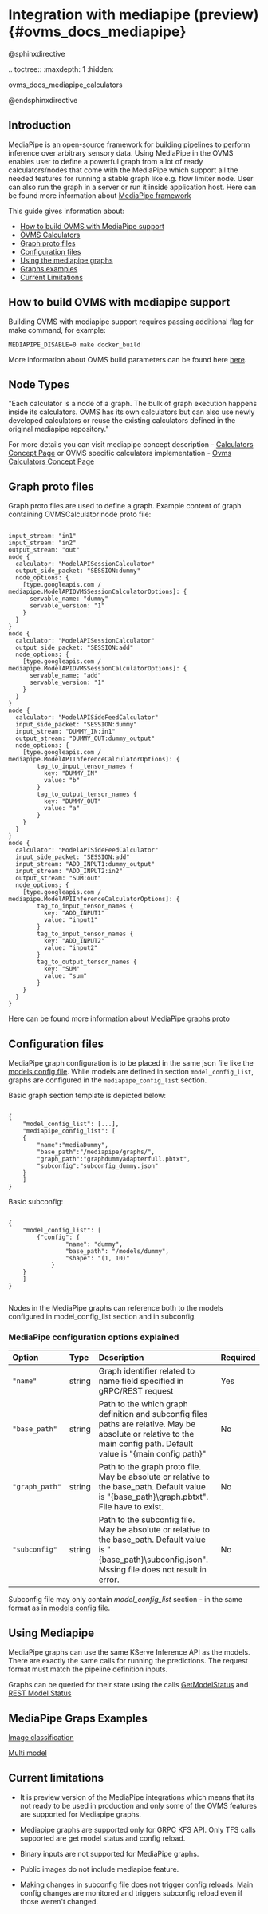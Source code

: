 # Integration with mediapipe (preview) {#ovms_docs_mediapipe}

@sphinxdirective

.. toctree::
   :maxdepth: 1
   :hidden:

   ovms_docs_mediapipe_calculators

@endsphinxdirective

## Introduction
MediaPipe is an open-source framework for building pipelines to perform inference over arbitrary sensory data. Using MediaPipe in the OVMS enables user to define a powerful graph from a lot of ready calculators/nodes that come with the MediaPipe which support all the needed features for running a stable graph like e.g. flow limiter node. User can also run the graph in a server or run it inside application host. Here can be found more information about [MediaPipe framework ](https://developers.google.com/mediapipe/framework/framework_concepts/overview)

This guide gives information about:

* <a href="#how-to-build">How to build OVMS with MediaPipe support</a>
* <a href="#ovms-calculators">OVMS Calculators</a>
* <a href="#graph-proto">Graph proto files</a>
* <a href="#configuration-files">Configuration files</a>
* <a href="#using-mediapipe">Using the mediapipe graphs</a>
* <a href="#graphs-examples">Graphs examples </a>
* <a href="#current-limitations">Current Limitations</a>

## How to build OVMS with mediapipe support <a name="how-to-build"></a>
Building OVMS with mediapipe support requires passing additional flag for make command, for example:

```
MEDIAPIPE_DISABLE=0 make docker_build
```

More information about OVMS build parameters can be found here [here](https://github.com/openvinotoolkit/model_server/blob/develop/docs/build_from_source.md).

## Node Types <a name="ovms-calculators"></a>

"Each calculator is a node of a graph. The bulk of graph execution happens inside its calculators. OVMS has its own calculators but can also use newly developed calculators or reuse the existing calculators defined in the original mediapipe repository."

For more details you can visit mediapipe concept description - [Calculators Concept Page](https://developers.google.com/mediapipe/framework/framework_concepts/calculators) or OVMS specific calculators implementation - [Ovms Calculators Concept Page](https://github.com/openvinotoolkit/model_server/blob/releases/2023/0/src/mediapipe_calculators/calculators.md)

## Graph proto files <a name="graph-proto"></a>

Graph proto files are used to define a graph. Example content of graph containing OVMSCalculator node proto file:

```

input_stream: "in1"
input_stream: "in2"
output_stream: "out"
node {
  calculator: "ModelAPISessionCalculator"
  output_side_packet: "SESSION:dummy"
  node_options: {
    [type.googleapis.com / mediapipe.ModelAPIOVMSSessionCalculatorOptions]: {
      servable_name: "dummy"
      servable_version: "1"
    }
  }
}
node {
  calculator: "ModelAPISessionCalculator"
  output_side_packet: "SESSION:add"
  node_options: {
    [type.googleapis.com / mediapipe.ModelAPIOVMSSessionCalculatorOptions]: {
      servable_name: "add"
      servable_version: "1"
    }
  }
}
node {
  calculator: "ModelAPISideFeedCalculator"
  input_side_packet: "SESSION:dummy"
  input_stream: "DUMMY_IN:in1"
  output_stream: "DUMMY_OUT:dummy_output"
  node_options: {
    [type.googleapis.com / mediapipe.ModelAPIInferenceCalculatorOptions]: {
        tag_to_input_tensor_names {
          key: "DUMMY_IN"
          value: "b"
        }
        tag_to_output_tensor_names {
          key: "DUMMY_OUT"
          value: "a"
        }
    }
  }
}
node {
  calculator: "ModelAPISideFeedCalculator"
  input_side_packet: "SESSION:add"
  input_stream: "ADD_INPUT1:dummy_output"
  input_stream: "ADD_INPUT2:in2"
  output_stream: "SUM:out"
  node_options: {
    [type.googleapis.com / mediapipe.ModelAPIInferenceCalculatorOptions]: {
        tag_to_input_tensor_names {
          key: "ADD_INPUT1"
          value: "input1"
        }
        tag_to_input_tensor_names {
          key: "ADD_INPUT2"
          value: "input2"
        }
        tag_to_output_tensor_names {
          key: "SUM"
          value: "sum"
        }
    }
  }
}

```


Here can be found more information about [MediaPipe graphs proto](https://developers.google.com/mediapipe/framework/framework_concepts/graphs)

## Configuration files <a name="configuration-files"></a>
MediaPipe graph configuration is to be placed in the same json file like the 
[models config file](starting_server.md).
While models are defined in section `model_config_list`, graphs are configured in
the `mediapipe_config_list` section. 

Basic graph section template is depicted below:

```

{
    "model_config_list": [...],
    "mediapipe_config_list": [
    {
        "name":"mediaDummy",
        "base_path":"/mediapipe/graphs/",
        "graph_path":"graphdummyadapterfull.pbtxt",
        "subconfig":"subconfig_dummy.json"
    }
    ]
}

```

Basic subconfig:

```

{
    "model_config_list": [
        {"config": {
                "name": "dummy",
                "base_path": "/models/dummy",
                "shape": "(1, 10)"
        	}
	}
    ]
}


```
Nodes in the MediaPipe graphs can reference both to the models configured in model_config_list section and in subconfig.

### MediaPipe configuration options explained

|Option|Type|Description|Required|
|:---|:---|:---|:---|
|`"name"`|string|Graph identifier related to name field specified in gRPC/REST request|Yes|
|`"base_path"`|string|Path to the which graph definition and subconfig files paths are relative. May be absolute or relative to the main config path. Default value is "{main config path}\"|No|
|`"graph_path"`|string|Path to the graph proto file. May be absolute or relative to the base_path. Default value is "{base_path}\graph.pbtxt". File have to exist.|No|
|`"subconfig"`|string|Path to the subconfig file. May be absolute or relative to the base_path. Default value is "{base_path}\subconfig.json". Mssing  file does not result in error.|No|

Subconfig file may only contain *model_config_list* section  - in the same format as in [models config file](starting_server.md).

## Using Mediapipe <a name="using-mediapipe"></a>

MediaPipe graphs can use the same KServe Inference API as the models. There are exactly the same calls for running
the predictions. The request format must match the pipeline definition inputs.

Graphs can be queried for their state using the calls [GetModelStatus](model_server_grpc_api_kfs.md)
and [REST Model Status](model_server_rest_api_kfs.md)

## MediaPipe Graps Examples <a name="graphs-examples"></a>

[Image classification](../demos/mediapipe/image_classification/README.md)

[Multi model](../demos/mediapipe/multi_model_graph/README.md)

## Current limitations <a name="current-limitations"></a>
- It is preview version of the MediaPipe integrations which means that its not ready to be used in production and only some of the OVMS features are supported for Mediapipe graphs.

- Mediapipe graphs are supported only for GRPC KFS API. Only TFS calls supported are get model status and config reload.

- Binary inputs are not supported for MediaPipe graphs.

- Public images do not include mediapipe feature.

- Making changes in subconfig file does not trigger config reloads. Main config changes are monitored and triggers subconfig reload even if those weren't changed.
